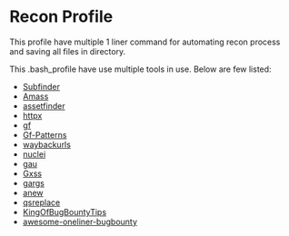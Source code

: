 # Recon Profile

This profile have multiple 1 liner command for automating recon process and saving all files in directory. 

This .bash_profile have use multiple tools in use. 
Below are few listed:
- [Subfinder](https://github.com/projectdiscovery/subfinder)
- [Amass](https://github.com/OWASP/Amass)
- [assetfinder](https://github.com/tomnomnom/assetfinder)
- [httpx](https://github.com/projectdiscovery/httpx)
- [gf](https://github.com/tomnomnom/gf)
- [Gf-Patterns](https://github.com/1ndianl33t/Gf-Patterns)
- [waybackurls](github.com/tomnomnom/waybackurls)
- [nuclei](https://github.com/projectdiscovery/nuclei)
- [gau](https://github.com/lc/gau)
- [Gxss](https://github.com/KathanP19/Gxss)
- [gargs](https://github.com/brentp/gargs)
- [anew](https://github.com/tomnomnom/anew)
- [qsreplace](https://github.com/tomnomnom/qsreplace)
- [KingOfBugBountyTips](https://github.com/OfJAAH/KingOfBugBountyTips)
- [awesome-oneliner-bugbounty](https://github.com/dwisiswant0/awesome-oneliner-bugbounty)
